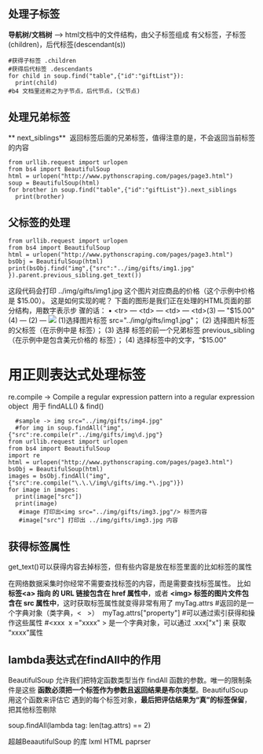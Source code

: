 ## 处理子标签
**导航树/文档树** —> html文档中的文件结构，由父子标签组成
有父标签，子标签(children)，后代标签(descendant(s))
```
#获得子标签 .children
#获得后代标签 .descendants
for child in soup.find("table",{"id":"giftList"}):
  print(child)
#b4 文档里还称之为子节点，后代节点，(父节点)
```
## 处理兄弟标签
** next_siblings**  返回标签后面的兄弟标签，值得注意的是，不会返回当前标签的内容
``` 
from urllib.request import urlopen
from bs4 import BeautifulSoup
html = urlopen("http://www.pythonscraping.com/pages/page3.html")
soup = BeautifulSoup(html)
for brother in soup.find("table",{"id":"giftList"}).next_siblings
  print(brother)
```
## 父标签的处理
```
from urllib.request import urlopen 
from bs4 import BeautifulSoup
html = urlopen("http://www.pythonscraping.com/pages/page3.html") 
bsObj = BeautifulSoup(html) 
print(bsObj.find("img",{"src":"../img/gifts/img1.jpg" }).parent.previous_sibling.get_text())
```
这段代码会打印 ../img/gifts/img1.jpg 这个图片对应商品的价格（这个示例中价格是 $15.00）。
这是如何实现的呢？
下面的图形是我们正在处理的HTML页面的部分结构，用数字表示步 骤的话： 
• <tr> 
  — <td> 
  — <td> 
  — <td>(3) 
  — "$15.00" (4)
— <td>(2) 
  — <img src="../img/gifts/img1.jpg"> 
  (1)选择图片标签 src="../img/gifts/img1.jpg"； 
  (2) 选择图片标签的父标签（在示例中是 <td> 标签）； 
  (3) 选择 <td> 标签的前一个兄弟标签 previous_sibling（在示例中是包含美元价格的 <td> 标签）；
  (4) 选择标签中的文字，“$15.00”
  
# 用正则表达式处理标签
  re.compile -> Compile a regular expression pattern into a regular expression object
  用于 findALL() & find()
```
  #sample -> img src="../img/gifts/img4.jpg"
  #for img in soup.findAll("img",{"src":re.compile(r"../img/gifts/img\d.jpg"}
from urllib.request import urlopen 
from bs4 import BeautifulSoup 
import re
html = urlopen("http://www.pythonscraping.com/pages/page3.html") 
bsObj = BeautifulSoup(html)
images = bsObj.findAll("img",{"src":re.compile("\.\.\/img\/gifts/img.*\.jpg")}) 
for image in images: 
  print(image["src"])
  print(image)
   #image 打印出<img src="../img/gifts/img3.jpg"/> 标签内容
   #image["src"] 打印出 ../img/gifts/img3.jpg 内容
```
## 获得标签属性
get_text()可以获得内容去掉标签，但有些内容是放在标签里面的比如标签的属性

在网络数据采集时你经常不需要查找标签的内容，而是需要查找标签属性。
 比如**标签\<a\> 指向 的 URL 链接包含在 href 属性中**，或者 **\<img\> 标签的图片文件包含在 src 属性中**，这时获取标签属性就变得非常有用了
  myTag.attrs              #返回的是一个字典对象（类字典，<   >） 
  myTag.attrs["property"]  #可以通过索引获得和操作这些属性
  #<xxx  x ="xxxx" > 是一个字典对象，可以通过 .xxx["x"] 来 获取 “xxxx”属性

## lambda表达式在findAll中的作用
BeautifulSoup 允许我们把特定函数类型当作 findAll 函数的参数。唯一的限制条件是这些 **函数必须把一个标签作为参数且返回结果是布尔类型**。BeautifulSoup 用这个函数来评估它 遇到的每个标签对象，**最后把评估结果为“真”的标签保留**，把其他标签剔除

soup.findAll(lambda tag: len(tag.attrs) == 2)

超越BeaautifulSoup 的库
lxml
HTML paprser 
  

